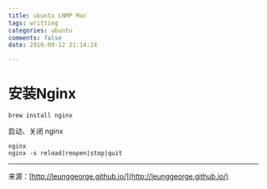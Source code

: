 ```yaml
---
title: ubuntu LNMP Mac
tags: writting
categories: ubuntu
comments: false
date: 2016-09-12 21:14:24

---
```



# 安装Nginx
```
brew install nginx
```

启动、关闭 nginx

```
nginx
nginx -s reload|reopen|stop|quit 
```






---
<link rel="stylesheet" href="http://yandex.st/highlightjs/6.1/styles/default.min.css">
<script src="http://yandex.st/highlightjs/6.1/highlight.min.js"></script>
<script>
hljs.tabReplace = ' ';
hljs.initHighlightingOnLoad();
</script>


来源：[http://leunggeorge.github.io/](http://leunggeorge.github.io/)  